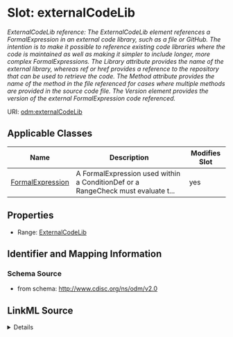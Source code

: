 # Slot: externalCodeLib


_ExternalCodeLib reference: The ExternalCodeLib element references a FormalExpression in an external code library, such as a file or GitHub. The intention is to make it possible to reference existing code libraries where the code is maintained as well as making it simpler to include longer, more complex FormalExpressions. The Library attribute provides the name of the external library, whereas ref or href provides a reference to the repository that can be used to retrieve the code. The Method attribute provides the name of the method in the file referenced for cases where multiple methods are provided in the source code file. The Version element provides the version of the external FormalExpression code referenced._



URI: [odm:externalCodeLib](http://www.cdisc.org/ns/odm/v2.0/externalCodeLib)



<!-- no inheritance hierarchy -->




## Applicable Classes

| Name | Description | Modifies Slot |
| --- | --- | --- |
[FormalExpression](FormalExpression.md) | A FormalExpression used within a ConditionDef or a RangeCheck must evaluate t... |  yes  |







## Properties

* Range: [ExternalCodeLib](ExternalCodeLib.md)





## Identifier and Mapping Information







### Schema Source


* from schema: http://www.cdisc.org/ns/odm/v2.0




## LinkML Source

<details>
```yaml
name: externalCodeLib
description: 'ExternalCodeLib reference: The ExternalCodeLib element references a
  FormalExpression in an external code library, such as a file or GitHub. The intention
  is to make it possible to reference existing code libraries where the code is maintained
  as well as making it simpler to include longer, more complex FormalExpressions.
  The Library attribute provides the name of the external library, whereas ref or
  href provides a reference to the repository that can be used to retrieve the code.
  The Method attribute provides the name of the method in the file referenced for
  cases where multiple methods are provided in the source code file. The Version element
  provides the version of the external FormalExpression code referenced.'
from_schema: http://www.cdisc.org/ns/odm/v2.0
rank: 1000
identifier: false
alias: externalCodeLib
domain_of:
- FormalExpression
range: ExternalCodeLib

```
</details>